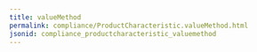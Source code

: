 ```yaml
---
title: valueMethod
permalink: compliance/ProductCharacteristic.valueMethod.html
jsonid: compliance_productcharacteristic_valuemethod
---
```

